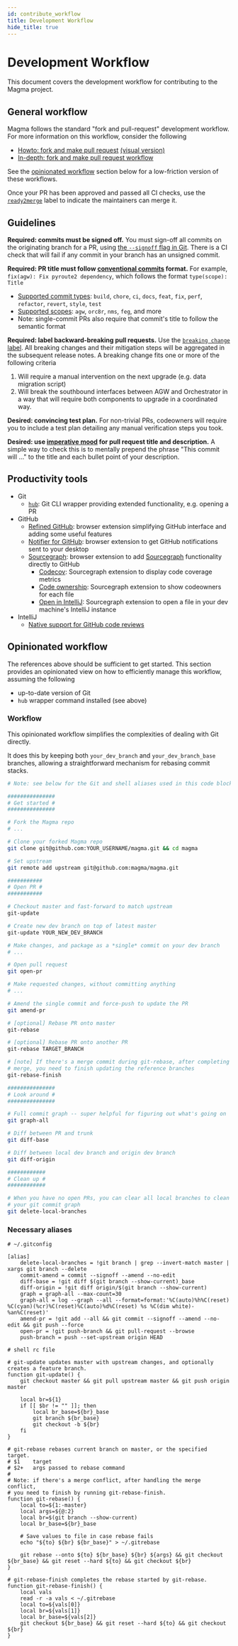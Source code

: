 ```yaml
---
id: contribute_workflow
title: Development Workflow
hide_title: true
---
```


# Development Workflow

This document covers the development workflow for contributing to the Magma project.

## General workflow

Magma follows the standard "fork and pull-request" development workflow. For more information on this workflow, consider the following

- [Howto: fork and make pull request](https://guides.github.com/activities/forking/) [(visual version)](https://jarv.is/notes/how-to-pull-request-fork-github/)
- [In-depth: fork and make pull request workflow](https://gist.github.com/Chaser324/ce0505fbed06b947d962)

See the [opinionated workflow](#opinionated-workflow) section below for a low-friction version of these workflows.

Once your PR has been approved and passed all CI checks, use the [`ready2merge`](https://github.com/magma/magma/labels/ready2merge) label to indicate the maintainers can merge it.

## Guidelines

**Required: commits must be signed off.** You must sign-off all commits on the originating branch for a PR, using [the `--signoff` flag in Git](https://stackoverflow.com/questions/1962094). There is a CI check that will fail if any commit in your branch has an unsigned commit.

**Required: PR title must follow [conventional commits](https://www.conventionalcommits.org/en/v1.0.0/#summary) format.** For example, `fix(agw): Fix pyroute2 dependency`, which follows the format `type(scope): Title`

- [Supported commit types](https://github.com/commitizen/conventional-commit-types/blob/v3.0.0/index.json):
`build`, `chore`, `ci`, `docs`, `feat`, `fix`, `perf`, `refactor`, `revert`, `style`, `test`
- [Supported scopes](https://github.com/magma/magma/blob/master/.github/workflows/semantic-pr.yml): `agw`, `orc8r`, `nms`, `feg`, and more
- Note: single-commit PRs also require that commit's title to follow the semantic format

**Required: label backward-breaking pull requests.** Use the [`breaking change` label](https://github.com/magma/magma/issues?q=label%3A%22breaking+change%22+). All breaking changes and their mitigation steps will be aggregated in the subsequent release notes. A breaking change fits one or more of the following criteria

1. Will require a manual intervention on the next upgrade (e.g. data migration script)
2. Will break the southbound interfaces between AGW and Orchestrator in a way that will require both components to upgrade in a coordinated way.

**Desired: convincing test plan.** For non-trivial PRs, codeowners will require you to include a test plan detailing any manual verification steps you took.

**Desired: use [imperative mood](https://chris.beams.io/posts/git-commit/) for pull request title and description.** A simple way to check this is to mentally prepend the phrase "This commit will ..." to the title and each bullet point of your description.

## Productivity tools

- Git
    - [`hub`](https://github.com/github/hub): Git CLI wrapper providing extended functionality, e.g. opening a PR
- GitHub
    - [Refined GitHub](https://github.com/sindresorhus/refined-github): browser extension simplifying GitHub interface and adding some useful features
    - [Notifier for GitHub](https://github.com/sindresorhus/notifier-for-github): browser extension to get GitHub notifications sent to your desktop
    - [Sourcegraph](https://docs.sourcegraph.com/integration/browser_extension): browser extension to add [Sourcegraph](https://sourcegraph.com/github.com/magma/magma) functionality directly to GitHub
        - [Codecov](https://sourcegraph.com/extensions/sourcegraph/codecov): Sourcegraph extension to display code coverage metrics
        - [Code ownership](https://sourcegraph.com/extensions/sourcegraph/code-ownership): Sourcegraph extension to show codeowners for each file
        - [Open in IntelliJ](https://sourcegraph.com/extensions/sourcegraph/open-in-intellij): Sourcegraph extension to open a file in your dev machine's IntelliJ instance
- IntelliJ
    - [Native support for GitHub code reviews](https://www.youtube.com/watch?v=MoXxF3aWW8k&ab_channel=IntelliJIDEAbyJetBrains)

## Opinionated workflow

The references above should be sufficient to get started. This section provides an opinionated view on how to efficiently manage this workflow, assuming the following

- up-to-date version of Git
- `hub` wrapper command installed (see above)

### Workflow

This opinionated workflow simplifies the complexities of dealing with Git directly.

It does this by keeping both `your_dev_branch` and `your_dev_branch_base` branches, allowing a straightforward mechanism for rebasing commit stacks.

```bash
# Note: see below for the Git and shell aliases used in this code block

###############
# Get started #
###############

# Fork the Magma repo
# ...

# Clone your forked Magma repo
git clone git@github.com:YOUR_USERNAME/magma.git && cd magma

# Set upstream
git remote add upstream git@github.com:magma/magma.git

###########
# Open PR #
###########

# Checkout master and fast-forward to match upstream
git-update

# Create new dev branch on top of latest master
git-update YOUR_NEW_DEV_BRANCH

# Make changes, and package as a *single* commit on your dev branch
# ...

# Open pull request
git open-pr

# Make requested changes, without committing anything
# ...

# Amend the single commit and force-push to update the PR
git amend-pr

# [optional] Rebase PR onto master
git-rebase

# [optional] Rebase PR onto another PR
git-rebase TARGET_BRANCH

# [note] If there's a merge commit during git-rebase, after completing the
# merge, you need to finish updating the reference branches
git-rebase-finish

###############
# Look around #
###############

# Full commit graph -- super helpful for figuring out what's going on
git graph-all

# Diff between PR and trunk
git diff-base

# Diff between local dev branch and origin dev branch
git diff-origin

############
# Clean up #
############

# When you have no open PRs, you can clear all local branches to clean up
# your git commit graph
git delete-local-branches
```

### Necessary aliases

```gitconfig
# ~/.gitconfig

[alias]
	delete-local-branches = !git branch | grep --invert-match master | xargs git branch --delete
	commit-amend = commit --signoff --amend --no-edit
	diff-base = !git diff $(git branch --show-current)_base
	diff-origin = !git diff origin/$(git branch --show-current)
	graph = graph-all --max-count=30
	graph-all = log --graph --all --format=format:'%C(auto)%h%C(reset) %C(cyan)(%cr)%C(reset)%C(auto)%d%C(reset) %s %C(dim white)- %an%C(reset)'
	amend-pr = !git add --all && git commit --signoff --amend --no-edit && git push --force
	open-pr = !git push-branch && git pull-request --browse
	push-branch = push --set-upstream origin HEAD
```

```bashrc
# shell rc file

# git-update updates master with upstream changes, and optionally creates a feature branch.
function git-update() {
    git checkout master && git pull upstream master && git push origin master

    local br=${1}
    if [[ $br != "" ]]; then
        local br_base=${br}_base
        git branch ${br_base}
        git checkout -b ${br}
    fi
}

# git-rebase rebases current branch on master, or the specified target.
# $1    target
# $2+   args passed to rebase command
#
# Note: if there's a merge conflict, after handling the merge conflict,
# you need to finish by running git-rebase-finish.
function git-rebase() {
    local to=${1:-master}
    local args=${@:2}
    local br=$(git branch --show-current)
    local br_base=${br}_base

    # Save values to file in case rebase fails
    echo "${to} ${br} ${br_base}" > ~/.gitrebase

    git rebase --onto ${to} ${br_base} ${br} ${args} && git checkout ${br_base} && git reset --hard ${to} && git checkout ${br}
}

# git-rebase-finish completes the rebase started by git-rebase.
function git-rebase-finish() {
    local vals
    read -r -a vals < ~/.gitrebase
    local to=${vals[0]}
    local br=${vals[1]}
    local br_base=${vals[2]}
    git checkout ${br_base} && git reset --hard ${to} && git checkout ${br}
}
```
